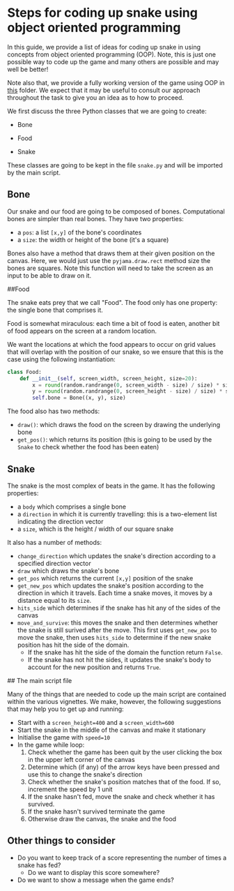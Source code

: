 # Steps for coding up snake using object oriented programming

In this guide, we provide a list of ideas for coding up snake in using concepts from object oriented programming (OOP). Note, this is just one possible way to code up the game and many others are possible and may well be better!

Note also that, we provide a fully working version of the game using OOP in [this](./short_snake/) folder. We expect that it may be useful to consult our approach throughout the task to give you an idea as to how to proceed.

We first discuss the three Python classes that we are going to create:

* Bone

* Food
* Snake

These classes are going to be kept in the file `snake.py` and will be imported by the main script.

## Bone

Our snake and our food are going to be composed of bones. Computational bones are simpler than real bones. They have two properties:

* a `pos`: a list `[x,y]` of the bone's coordinates
* a `size`: the width or height of the bone (it's a square)

Bones also have a method that draws them at their given position on the canvas. Here, we would just use the `pyjama.draw.rect` method size the bones are squares. Note this function will need to take the screen as an input to be able to draw on it.

##Food 

The snake eats prey that we call "Food". The food only has one property: the single bone that comprises it.

Food is somewhat miraculous: each time a bit of food is eaten, another bit of food appears on the screen at a random location.

We want the locations at which the food appears to occur on grid values that will overlap with the position of our snake, so we ensure that this is the case using the following instantiation:

```python
class Food:
    def __init__(self, screen_width, screen_height, size=20):
        x = round(random.randrange(0, screen_width - size) / size) * size
        y = round(random.randrange(0, screen_height - size) / size) * size
        self.bone = Bone((x, y), size)
```

The food also has two methods:

* `draw()`: which draws the food on the screen by drawing the underlying bone
* `get_pos()`: which returns its position (this is going to be used by the `Snake` to check whether the food has been eaten)

## Snake

The snake is the most complex of beats in the game. It has the following properties:

* a `body` which comprises a single bone
* a `direction` in which it is currently travelling: this is a two-element list indicating the direction vector
* a `size`, which is the height / width of our square snake

It also has a number of methods:

* `change_direction` which updates the snake's direction according to a specified direction vector
* `draw` which draws the snake's bone
* `get_pos` which returns the current `[x,y]` position of the snake
* `get_new_pos` which updates the snake's position according to the direction in which it travels. Each time a snake moves, it moves by a distance equal to its `size`.
* `hits_side` which determines if the snake has hit any of the sides of the canvas
* `move_and_survive`: this moves the snake and then determines whether the snake is still surived after the move. This first uses `get_new_pos` to move the snake, then uses `hits_side` to determine if the new snake position has hit the side of the domain.
  * If the snake has hit the side of the domain the function return `False`.
  * If the snake has not hit the sides, it updates the snake's body to account for the new position and returns `True`.

## The main script file

Many of the things that are needed to code up the main script are contained within the various vignettes.   We make, however, the following suggestions that may help you to get up and running:

* Start with a `screen_height=400` and a `screen_width=600`
* Start the snake in the middle of the canvas and make it stationary
* Initialise the game with `speed=10` 
* In the game while loop:
  1. Check whether the game has been quit by the user clicking the box in the upper left corner of the canvas
  2. Determine which (if any) of the arrow keys have been pressed and use this to change the snake's direction
  3. Check whether the snake's position matches that of the food. If so, increment the speed by 1 unit
  4. If the snake hasn't fed, move the snake and check whether it has survived.
  5. If the snake hasn't survived terminate the game
  6. Otherwise draw the canvas, the snake and the food

## Other things to consider

* Do you want to keep track of a score representing the number of times a snake has fed? 
  * Do we want to display this score somewhere?
* Do we want to show a message when the game ends?